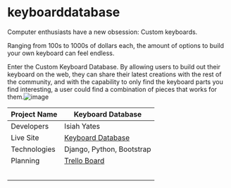 # keyboarddatabase


Computer enthusiasts have a new obsession: Custom keyboards. 

Ranging from 100s to 1000s of dollars each, the amount of options to build your own keyboard can feel endless.

Enter the Custom Keyboard Database. By allowing users to build out their keyboard on the web, they can share their latest creations with the rest of the community, and with the capability to only find the keyboard parts you find interesting, a user could find a combination of pieces that works for them.![image](https://user-images.githubusercontent.com/100257983/181398969-8ed1d1d6-c85e-4544-9234-241fe3836a21.png)


| Project Name | Keyboard Database                                                   |
|--------------|---------------------------------------------------------------------|
| Developers   | Isiah Yates                                                         |
| Live Site    | [Keyboard Database](https://keyboarddatabase-iy90.herokuapp.com/)   |
| Technologies | Django, Python, Bootstrap                                           |
| Planning     | [Trello Board](https://trello.com/b/vMPUqw3T/project-4-keyboard-db) |
|              |                                                                     |
|              |                                                                     |
|              |                                                                     |
|              |                                                                     |
|              |                                                                     |

